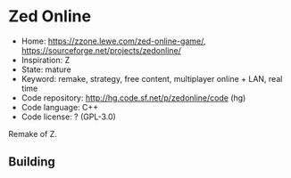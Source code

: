 # Zed Online

- Home: https://zzone.lewe.com/zed-online-game/, https://sourceforge.net/projects/zedonline/
- Inspiration: Z
- State: mature
- Keyword: remake, strategy, free content, multiplayer online + LAN, real time
- Code repository: http://hg.code.sf.net/p/zedonline/code (hg)
- Code language: C++
- Code license: ? (GPL-3.0)

Remake of Z.

## Building
